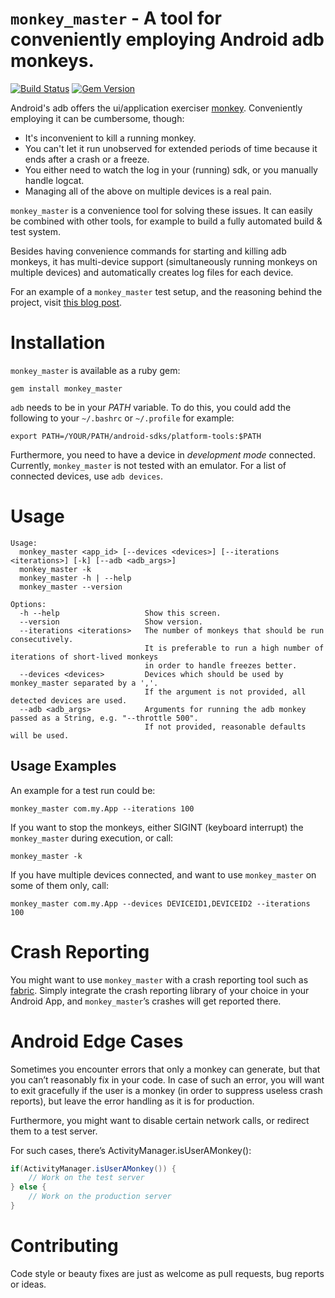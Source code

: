 `monkey_master` - A tool for conveniently employing Android adb monkeys.
================================================================

[![Build Status](https://travis-ci.org/j4zz/monkey_master.svg)](https://travis-ci.org/j4zz/monkey_master) [![Gem Version](https://badge.fury.io/rb/monkey_master.svg)](http://badge.fury.io/rb/monkey_master)

Android's adb offers the ui/application exerciser [monkey](http://developer.android.com/tools/help/monkey.html). Conveniently employing it can be cumbersome, though:

* It's inconvenient to kill a running monkey.
* You can't let it run unobserved for extended periods of time because it ends after a crash or a freeze.
* You either need to watch the log in your (running) sdk, or you manually handle logcat.
* Managing all of the above on multiple devices is a real pain.

`monkey_master` is a convenience tool for solving these issues. It can easily be combined with other tools, for example to build a fully automated build & test system.

Besides having convenience commands for starting and killing adb monkeys, it has multi-device support (simultaneously running monkeys on multiple devices) and automatically creates log files for each device.

For an example of a `monkey_master` test setup, and the reasoning behind the project, visit [this blog post](https://www.innovaptor.com/blog/2013/08/18/building-an-automated-testing-and-error-reporting-system-for-android-apps-with-monkey-master-and-crashlytics/).

Installation
================================================================
`monkey_master` is available as a ruby gem:

	gem install monkey_master

`adb` needs to be in your *PATH* variable. To do this, you could add the following to your `~/.bashrc` or `~/.profile` for example:

	export PATH=/YOUR/PATH/android-sdks/platform-tools:$PATH

Furthermore, you need to have a device in *development mode* connected. Currently, `monkey_master` is not tested with an emulator. For a list of connected devices, use `adb devices`.

Usage
================================================================

```
Usage:
  monkey_master <app_id> [--devices <devices>] [--iterations <iterations>] [-k] [--adb <adb_args>]
  monkey_master -k
  monkey_master -h | --help
  monkey_master --version

Options:
  -h --help                   Show this screen.
  --version                   Show version.
  --iterations <iterations>   The number of monkeys that should be run consecutively.
                              It is preferable to run a high number of iterations of short-lived monkeys
                              in order to handle freezes better.
  --devices <devices>         Devices which should be used by monkey_master separated by a ','.
                              If the argument is not provided, all detected devices are used.
  --adb <adb_args>            Arguments for running the adb monkey passed as a String, e.g. "--throttle 500".
                              If not provided, reasonable defaults will be used.
```

Usage Examples
----------------------------------------------------------------
An example for a test run could be:

	monkey_master com.my.App --iterations 100

If you want to stop the monkeys, either SIGINT (keyboard interrupt) the `monkey_master` during execution, or call:

	monkey_master -k

If you have multiple devices connected, and want to use `monkey_master` on some of them only, call:

	monkey_master com.my.App --devices DEVICEID1,DEVICEID2 --iterations 100

Crash Reporting
================================================================
You might want to use `monkey_master` with a crash reporting tool such as [fabric](https://fabric.io/). Simply integrate the crash reporting library of your choice in your Android App, and `monkey_master`’s crashes will get reported there.

Android Edge Cases
================================================================
Sometimes you encounter errors that only a monkey can generate, but that you can’t reasonably fix in your code. In case of such an error, you will want to exit gracefully if the user is a monkey (in order to suppress useless crash reports), but leave the error handling as it is for production.

Furthermore, you might want to disable certain network calls, or redirect them to a test server.

For such cases, there’s ActivityManager.isUserAMonkey():

```java
if(ActivityManager.isUserAMonkey()) {
    // Work on the test server
} else {
    // Work on the production server
}
```

Contributing
================================================================
Code style or beauty fixes are just as welcome as pull requests, bug reports or ideas.
